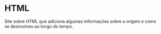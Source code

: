 # HTML
Site sobre HTML que adiciona algumas informações sobre a origem e como se desnvolveu ao longo do tempo.

